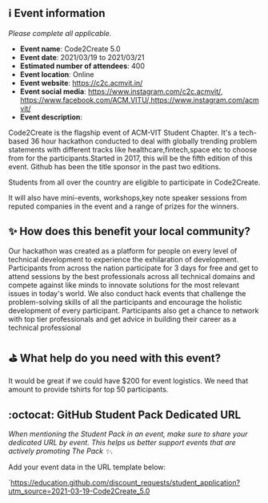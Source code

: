 ﻿
## ℹ️ Event information
_Please complete all applicable._

- **Event name**: Code2Create 5.0
- **Event date**: 2021/03/19 to 2021/03/21
- **Estimated number of attendees**: 400
- **Event location**: Online
- **Event website**: https://c2c.acmvit.in/
- **Event social media**: https://www.instagram.com/c2c.acmvit/, https://www.facebook.com/ACM.VITU/,https://www.instagram.com/acmvit/
- **Event description**: 

Code2Create is the flagship event of ACM-VIT Student Chapter. It's a tech-based 36 hour hackathon conducted to deal with globally trending problem statements with different tracks like healthcare,fintech,space etc to choose from for the participants.Started in 2017, this will be the fifth edition of this event. Github has been the title sponsor in the past two editions. 

Students from all over the country are eligible to participate in Code2Create. 

It will also have mini-events, workshops,key note speaker sessions from reputed companies in the event and a range of prizes for the winners.

## ✨ How does this benefit your local community?

Our hackathon was created as a platform for people on every level of technical development to experience the exhilaration of development. Participants from across the nation participate for 3 days for free and get to attend sessions by the best professionals across all technical domains and compete against like minds to innovate solutions for the most relevant issues in today's world. We also conduct hack events that challenge the problem-solving skills of all the participants and encourage the holistic development of every participant. Participants also get a chance to network with top tier professionals and get advice in building their career as a technical professional

## ⛳️ What help do you need with this event?

It would be great if we could have $200 for event logistics. We need that amount to provide tshirts for top 50 participants.

## :octocat: GitHub Student Pack Dedicated URL
_When mentioning the Student Pack in an event, make sure to share your dedicated URL by event. This helps us better support events that are actively promoting The Pack :sparkles:._ 

Add your event data in the URL template below:

`https://education.github.com/discount_requests/student_application?utm_source=2021-03-19-Code2Create_5.0


